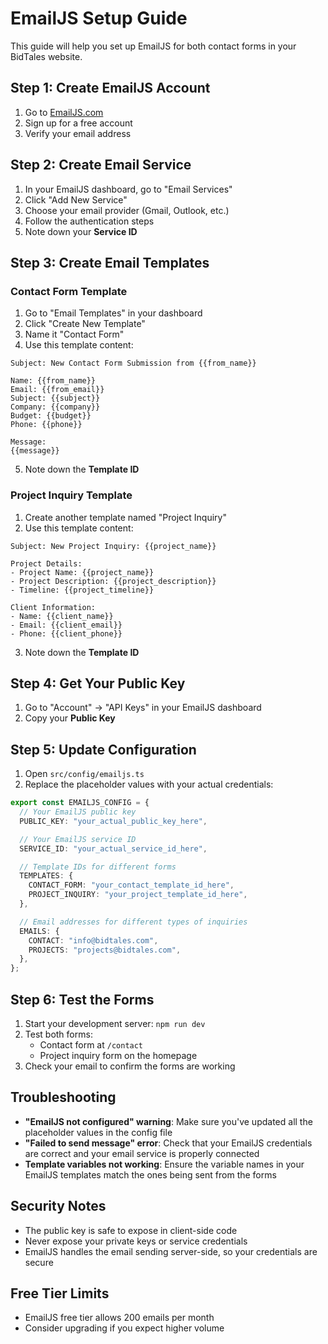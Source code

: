 # EmailJS Setup Guide

This guide will help you set up EmailJS for both contact forms in your BidTales website.

## Step 1: Create EmailJS Account

1. Go to [EmailJS.com](https://www.emailjs.com/)
2. Sign up for a free account
3. Verify your email address

## Step 2: Create Email Service

1. In your EmailJS dashboard, go to "Email Services"
2. Click "Add New Service"
3. Choose your email provider (Gmail, Outlook, etc.)
4. Follow the authentication steps
5. Note down your **Service ID**

## Step 3: Create Email Templates

### Contact Form Template

1. Go to "Email Templates" in your dashboard
2. Click "Create New Template"
3. Name it "Contact Form"
4. Use this template content:

```
Subject: New Contact Form Submission from {{from_name}}

Name: {{from_name}}
Email: {{from_email}}
Subject: {{subject}}
Company: {{company}}
Budget: {{budget}}
Phone: {{phone}}

Message:
{{message}}
```

5. Note down the **Template ID**

### Project Inquiry Template

1. Create another template named "Project Inquiry"
2. Use this template content:

```
Subject: New Project Inquiry: {{project_name}}

Project Details:
- Project Name: {{project_name}}
- Project Description: {{project_description}}
- Timeline: {{project_timeline}}

Client Information:
- Name: {{client_name}}
- Email: {{client_email}}
- Phone: {{client_phone}}
```

3. Note down the **Template ID**

## Step 4: Get Your Public Key

1. Go to "Account" → "API Keys" in your EmailJS dashboard
2. Copy your **Public Key**

## Step 5: Update Configuration

1. Open `src/config/emailjs.ts`
2. Replace the placeholder values with your actual credentials:

```typescript
export const EMAILJS_CONFIG = {
  // Your EmailJS public key
  PUBLIC_KEY: "your_actual_public_key_here",

  // Your EmailJS service ID
  SERVICE_ID: "your_actual_service_id_here",

  // Template IDs for different forms
  TEMPLATES: {
    CONTACT_FORM: "your_contact_template_id_here",
    PROJECT_INQUIRY: "your_project_template_id_here",
  },

  // Email addresses for different types of inquiries
  EMAILS: {
    CONTACT: "info@bidtales.com",
    PROJECTS: "projects@bidtales.com",
  },
};
```

## Step 6: Test the Forms

1. Start your development server: `npm run dev`
2. Test both forms:
   - Contact form at `/contact`
   - Project inquiry form on the homepage
3. Check your email to confirm the forms are working

## Troubleshooting

- **"EmailJS not configured" warning**: Make sure you've updated all the placeholder values in the config file
- **"Failed to send message" error**: Check that your EmailJS credentials are correct and your email service is properly connected
- **Template variables not working**: Ensure the variable names in your EmailJS templates match the ones being sent from the forms

## Security Notes

- The public key is safe to expose in client-side code
- Never expose your private keys or service credentials
- EmailJS handles the email sending server-side, so your credentials are secure

## Free Tier Limits

- EmailJS free tier allows 200 emails per month
- Consider upgrading if you expect higher volume

